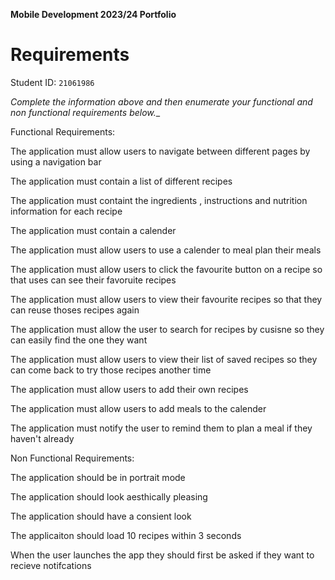**Mobile Development 2023/24 Portfolio**
# Requirements

Student ID: `21061986`

_Complete the information above and then enumerate your functional and non functional requirements below.__

Functional Requirements:

The application must allow users to navigate between different pages by using a navigation bar

The application must contain a list of different recipes 

The application must containt the ingredients , instructions and nutrition information for each recipe

The application must contain a calender

The application must allow users to use a calender to meal plan their meals

The application must allow users to click the favourite button on a recipe so that uses can see their favoruite recipes 

The application must allow users to view their favourite recipes so that they can reuse thoses recipes again

The application must allow the user to search for recipes  by cusisne  so they can easily find the one they want

The application must allow users to view their list of saved recipes so they can come back to try those recipes another time

The application must allow users to add their own recipes

The application must allow users to add meals to the calender

The application must notify the user to remind them to plan a meal if they haven't already


Non Functional Requirements:

The application should be in portrait mode

The application should look aesthically pleasing 

The application should have a consient look

The applicaiton should load 10 recipes within 3 seconds 

When the user launches the  app they should  first be asked if they want to recieve notifcations





